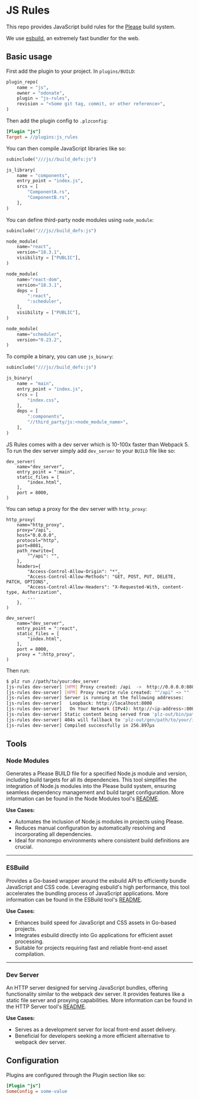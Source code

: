 # JS Rules

This repo provides JavaScript build rules for the [Please](https://please.build) build system.

We use [esbuild](https://esbuild.github.io/), an extremely fast bundler for the web.

## Basic usage
First add the plugin to your project. In `plugins/BUILD`:
```python
plugin_repo(
    name = "js",
    owner = "odonate",
	plugin = "js-rules",
    revision = "<Some git tag, commit, or other reference>",
)
```

Then add the plugin config to `.plzconfig`:
```ini
[Plugin "js"]
Target = //plugins:js_rules
```

You can then compile JavaScript libraries like so:
```python
subinclude("///js//build_defs:js")

js_library(
    name = "components",
    entry_point = "index.js",
    srcs = [
        "ComponentA.rs",
        "ComponentB.rs",
    ],
)
```

You can define third-party node modules using `node_module`:
```python
subinclude("///js//build_defs:js")

node_module(
    name="react",
    version="18.3.1",
    visibility = ["PUBLIC"],
)

node_module(
    name="react-dom",
    version="18.3.1",
    deps = [
        ":react",
        ":scheduler",
    ],
    visibility = ["PUBLIC"],
)

node_module(
    name="scheduler",
    version="0.23.2",
)
```

To compile a binary, you can use `js_binary`:
```python
subinclude("///js//build_defs:js")

js_binary(
    name = "main",
    entry_point = "index.js",
	srcs = [
	    "index.css",
	],
    deps = [
        ":components",
        "//third_party/js:<node_module_name>",
    ],
)
```

JS Rules comes with a dev server which is 10-100x faster than Webpack 5. To run the dev server simply add `dev_server` to your `BUILD` file like so:
```
dev_server(
    name="dev_server",
    entry_point = ":main",
    static_files = [
        "index.html",
    ],
    port = 8000,
)
```

You can setup a proxy for the dev server with `http_proxy`:
```
http_proxy(
    name="http_proxy",
    proxy="/api",
    host="0.0.0.0",
    protocol="http",
    port=8081,
    path_rewrite={
        "^/api": "",
    },
    headers={
        "Access-Control-Allow-Origin": "*",
        "Access-Control-Allow-Methods": "GET, POST, PUT, DELETE, PATCH, OPTIONS",
        "Access-Control-Allow-Headers": "X-Requested-With, content-type, Authorization",
		...
    },
)

dev_server(
    name="dev_server",
    entry_point = ":react",
    static_files = [
        "index.html",
    ],
    port = 8000,
    proxy = ":http_proxy",
)
```
Then run:
```bash
$ plz run //path/to/your:dev_server
[js-rules dev-server] [HPM] Proxy created: /api  ->  http://0.0.0.0:8081
[js-rules dev-server] [HPM] Proxy rewrite rule created: "^/api" ~> ""
[js-rules dev-server] Server is running at the following addresses:
[js-rules dev-server] 	Loopback: http://localhost:8000
[js-rules dev-server] 	On Your Network (IPv4): http://<ip-address>:8000
[js-rules dev-server] Static content being served from 'plz-out/bin/path/to/your/dist' directory
[js-rules dev-server] 404s will fallback to 'plz-out/gen/path/to/your/index.html'
[js-rules dev-server] Compiled successfully in 256.897µs
```

## Tools

### Node Modules

Generates a Please BUILD file for a specified Node.js module and version, including build targets for all its dependencies. This tool simplifies the integration of Node.js modules into the Please build system, ensuring seamless dependency management and build target configuration. More information can be found in the Node Modules tool's [README](tools/node_modules/README.md).

**Use Cases:**

- Automates the inclusion of Node.js modules in projects using Please.
- Reduces manual configuration by automatically resolving and incorporating all dependencies.
- Ideal for monorepo environments where consistent build definitions are crucial.

---

### ESBuild

Provides a Go-based wrapper around the esbuild API to efficiently bundle JavaScript and CSS code. Leveraging esbuild's high performance, this tool accelerates the bundling process of JavaScript applications. More information can be found in the ESBuild tool's [README](tools/esbuild/README.md).

**Use Cases:**

- Enhances build speed for JavaScript and CSS assets in Go-based projects.
- Integrates esbuild directly into Go applications for efficient asset processing.
- Suitable for projects requiring fast and reliable front-end asset compilation.

---

### Dev Server

An HTTP server designed for serving JavaScript bundles, offering functionality similar to the webpack dev server. It provides features like a static file server and proxying capabilities. More information can be found in the HTTP Server tool's [README](tools/dev_server/README.md).

**Use Cases:**

- Serves as a development server for local front-end asset delivery.
- Beneficial for developers seeking a more efficient alternative to webpack dev server.


## Configuration
Plugins are configured through the Plugin section like so:
```ini
[Plugin "js"]
SomeConfig = some-value
```
